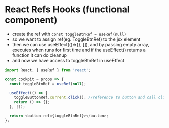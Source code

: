 # React Refs Hooks (functional component)

- create the ref with `const toggleBtnRef = useRef(null)`
- so we want to assign ref(eg. ToggleBtnRef) to the jsx element
- then we can use useEffect(()=>{}, []), and by passing empty array, executes when runs for first time and if the useEffect() returns a function it can do cleanup
- and now we have access to toggleBtnRef in useEffect

```js
import React, { useRef } from 'react';

const cockpit = props => {
  const toggleBtnRef = useRef(null);

  useEffect(() => {
    toggleButtonRef.current.click(); //reference to button and call click()
    return () => {};
  }, []);

  return <button ref={toggleBtnRef}></button>;
};
```
